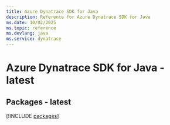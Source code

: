 ```yaml
---
title: Azure Dynatrace SDK for Java
description: Reference for Azure Dynatrace SDK for Java
ms.date: 10/02/2025
ms.topic: reference
ms.devlang: java
ms.service: dynatrace
---
```

# Azure Dynatrace SDK for Java - latest
## Packages - latest
[!INCLUDE [packages](dynatrace-index.md)]
